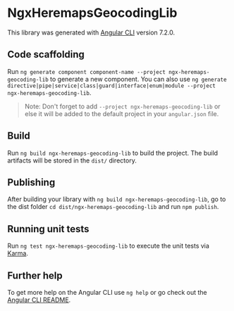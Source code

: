 # NgxHeremapsGeocodingLib

This library was generated with [Angular CLI](https://github.com/angular/angular-cli) version 7.2.0.

## Code scaffolding

Run `ng generate component component-name --project ngx-heremaps-geocoding-lib` to generate a new component. You can also use `ng generate directive|pipe|service|class|guard|interface|enum|module --project ngx-heremaps-geocoding-lib`.
> Note: Don't forget to add `--project ngx-heremaps-geocoding-lib` or else it will be added to the default project in your `angular.json` file. 

## Build

Run `ng build ngx-heremaps-geocoding-lib` to build the project. The build artifacts will be stored in the `dist/` directory.

## Publishing

After building your library with `ng build ngx-heremaps-geocoding-lib`, go to the dist folder `cd dist/ngx-heremaps-geocoding-lib` and run `npm publish`.

## Running unit tests

Run `ng test ngx-heremaps-geocoding-lib` to execute the unit tests via [Karma](https://karma-runner.github.io).

## Further help

To get more help on the Angular CLI use `ng help` or go check out the [Angular CLI README](https://github.com/angular/angular-cli/blob/master/README.md).
